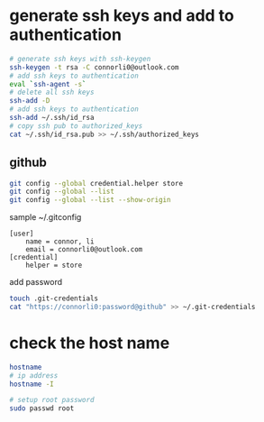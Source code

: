 # generate ssh keys and add to authentication

```bash
# generate ssh keys with ssh-keygen
ssh-keygen -t rsa -C connorli0@outlook.com
# add ssh keys to authentication
eval `ssh-agent -s`
# delete all ssh keys
ssh-add -D
# add ssh keys to authentication
ssh-add ~/.ssh/id_rsa
# copy ssh pub to authorized_keys
cat ~/.ssh/id_rsa.pub >> ~/.ssh/authorized_keys
```

## github
    
```bash
git config --global credential.helper store
git config --global --list
git config --global --list --show-origin
```
sample ~/.gitconfig
```text
[user]
    name = connor, li
    email = connorli0@outlook.com
[credential]
    helper = store
```

add password
```bash
touch .git-credentials
cat "https://connorli0:password@github" >> ~/.git-credentials
```

# check the host name 
```bash
hostname
# ip address
hostname -I
```

```bash
# setup root password
sudo passwd root
``````